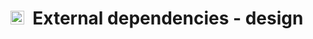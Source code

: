 # <img src="/cobratoolbox/stable/_static/img/icon_design.png" height="22px">&nbsp;&nbsp;External dependencies - design
